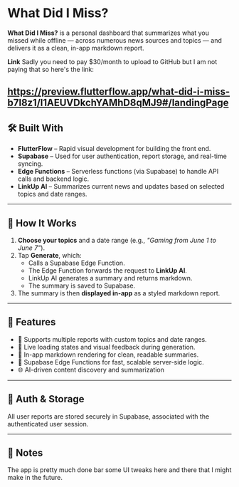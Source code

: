 # What Did I Miss?

**What Did I Miss?** is a personal dashboard that summarizes what you missed while offline — across numerous news sources and topics — and delivers it as a clean, in-app markdown report.

**Link** Sadly you need to pay $30/month to upload to GitHub but I am not paying that so here's the link: 

https://preview.flutterflow.app/what-did-i-miss-b7l8z1/l1AEUVDkchYAMhD8qMJ9#/landingPage
---

## 🛠 Built With

- **FlutterFlow** – Rapid visual development for building the front end.
- **Supabase** – Used for user authentication, report storage, and real-time syncing.
- **Edge Functions** – Serverless functions (via Supabase) to handle API calls and backend logic.
- **LinkUp AI** – Summarizes current news and updates based on selected topics and date ranges.

---

## 📱 How It Works

1. **Choose your topics** and a date range (e.g., *"Gaming from June 1 to June 7"*).
2. Tap **Generate**, which:
   - Calls a Supabase Edge Function.
   - The Edge Function forwards the request to **LinkUp AI**.
   - LinkUp AI generates a summary and returns markdown.
   - The summary is saved to Supabase.
3. The summary is then **displayed in-app** as a styled markdown report.

---

## 🧩 Features

- 📅 Supports multiple reports with custom topics and date ranges.
- 🔄 Live loading states and visual feedback during generation.
- 📄 In-app markdown rendering for clean, readable summaries.
- 🚀 Supabase Edge Functions for fast, scalable server-side logic.
- 🌐 AI-driven content discovery and summarization

---

## 🔐 Auth & Storage

All user reports are stored securely in Supabase, associated with the authenticated user session.

---

## 📎 Notes

The app is pretty much done bar some UI tweaks here and there that I might make in the future.
